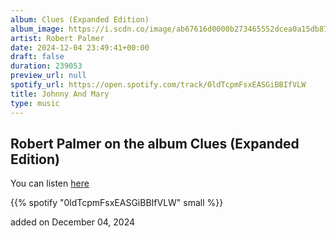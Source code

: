 ```yaml
---
album: Clues (Expanded Edition)
album_image: https://i.scdn.co/image/ab67616d0000b273465552dcea0a15db8715d655
artist: Robert Palmer
date: 2024-12-04 23:49:41+00:00
draft: false
duration: 239053
preview_url: null
spotify_url: https://open.spotify.com/track/0ldTcpmFsxEASGiBBIfVLW
title: Johnny And Mary
type: music
---
```



## Robert Palmer on the album Clues (Expanded Edition)

You can listen [here](https://open.spotify.com/track/0ldTcpmFsxEASGiBBIfVLW)

{{% spotify "0ldTcpmFsxEASGiBBIfVLW" small %}}

added on December 04, 2024